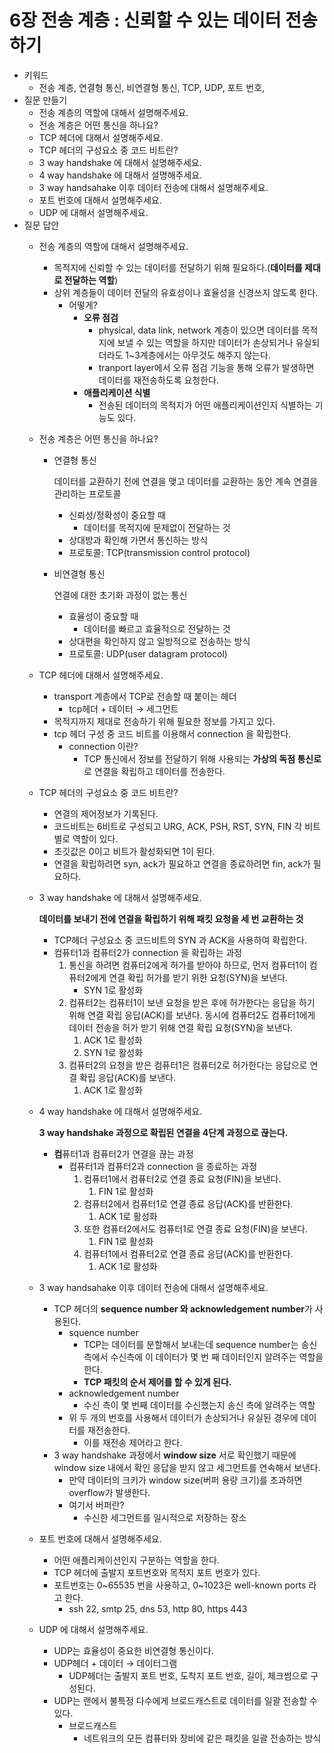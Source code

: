 # 6장 전송 계층 : 신뢰할 수 있는 데이터 전송하기

- 키워드
    - 전송 계층, 연결형 통신, 비연결형 통신, TCP, UDP, 포트 번호,
- 질문 만들기
    - 전송 계층의 역할에 대해서 설명해주세요.
    - 전송 계층은 어떤 통신을 하나요?
    - TCP 헤더에 대해서 설명해주세요.
    - TCP 헤더의 구성요소 중 코드 비트란?
    - 3 way handshake 에 대해서 설명해주세요.
    - 4 way handshake 에 대해서 설명해주세요.
    - 3 way handsahake 이후 데이터 전송에 대해서 설명해주세요.
    - 포트 번호에 대해서 설명해주세요.
    - UDP 에 대해서 설명해주세요.
- 질문 답안
    - 전송 계층의 역할에 대해서 설명해주세요.
        - 목적지에 신뢰할 수 있는 데이터를 전달하기 위해 필요하다.(**데이터를 제대로 전달하는 역할**)
        - 상위 계층들이 데이터 전달의 유효성이나 효율성을 신경쓰지 않도록 한다.
            - 어떻게?
                - **오류 점검**
                    - physical, data link, network 계층이 있으면 데이터를 목적지에 보낼 수 있는 역할을 하지만 데이터가 손상되거나 유실되더라도 1~3계층에서는 아무것도 해주지 않는다.
                    - tranport layer에서 오류 점검 기능을 통해 오류가 발생하면 데이터를 재전송하도록 요청한다.
                - **애플리케이션 식별**
                    - 전송된 데이터의 목적지가 어떤 애플리케이션인지 식별하는 기능도 있다.
    - 전송 계층은 어떤 통신을 하나요?
        - 연결형 통신

          데이터를 교환하기 전에 연결을 맺고 데이터를 교환하는 동안 계속 연결을 관리하는 프로토콜

            - 신뢰성/정확성이 중요할 때
                - 데이터를 목적지에 문제없이 전달하는 것
            - 상대방과 확인해 가면서 통신하는 방식
            - 프로토콜: TCP(transmission control protocol)
        - 비연결형 통신

          연결에 대한 초기화 과정이 없는 통신

            - 효율성이 중요할 때
                - 데이터를 빠르고 효율적으로 전달하는 것
            - 상대편을 확인하지 않고 일방적으로 전송하는 방식
            - 프로토콜: UDP(user datagram protocol)
    - TCP 헤더에 대해서 설명해주세요.
        - transport 계층에서 TCP로 전송할 때 붙이는 헤더
            - tcp헤더 + 데이터 → 세그먼트
        - 목적지까지 제대로 전송하기 위해 필요한 정보를 가지고 있다.
        - tcp 헤더 구성 중 코드 비트를 이용해서 connection 을 확립한다.
            - connection 이란?
                - TCP 통신에서 정보를 전달하기 위해 사용되는 **가상의 독점 통신로**로 연결을 확립하고 데이터를 전송한다.
    - TCP 헤더의 구성요소 중 코드 비트란?
        - 연결의 제어정보가 기록된다.
        - 코드비트는 6비트로 구성되고 URG, ACK, PSH, RST, SYN, FIN 각 비트별로 역할이 있다.
        - 초깃값은 0이고 비트가 활성화되면 1이 된다.
        - 연결을 확립하려면 syn, ack가 필요하고 연결을 종료하려면 fin, ack가 필요하다.
    - 3 way handshake 에 대해서 설명해주세요.

      **데이터를 보내기 전에 연결을 확립하기 위해 패킷 요청을 세 번 교환하는 것**

        - TCP헤더 구성요소 중 코드비트의 SYN 과 ACK을 사용하여 확립한다.
        - 컴퓨터1과 컴퓨터2가 connection 을 확립하는 과정
            1. 통신을 하려면 컴퓨터2에게 허가를 받아야 하므로, 먼저 컴퓨터1이 컴퓨터2에게 연결 확립 허가를 받기 위한 요청(SYN)을 보낸다.
                - SYN 1로 활성화
            2. 컴퓨터2는 컴퓨터1이 보낸 요청을 받은 후에 허가한다는 응답을 하기 위해 연결 확립 응답(ACK)를 보낸다. 동시에 컴퓨터2도 컴퓨터1에게 데이터 전송을 허가 받기 위해 연결 확립 요청(SYN)을 보낸다.
                1. ACK 1로 활성화
                2. SYN 1로 활성화
            3. 컴퓨터2의 요청을 받은 컴퓨터1은 컴퓨터2로 허가한다는 응답으로 연결 확립 응답(ACK)를 보낸다.
                1. ACK 1로 활성화
    - 4 way handshake 에 대해서 설명해주세요.

      **3 way handshake 과정으로 확립된 연결을 4단계 과정으로 끊는다.**

        - **컴**퓨터1과 컴퓨터2가 연결을 끊는 과정
            - 컴퓨터1과 컴퓨터2과 connection 을 종료하는 과정
                1. 컴퓨터1에서 컴퓨터2로 연결 종료 요청(FIN)을 보낸다.
                    1. FIN 1로 활성화
                2. 컴퓨터2에서 컴퓨터1로 연결 종료 응답(ACK)를 반환한다.
                    1. ACK 1로 활성화
                3. 또한 컴퓨터2에서도 컴퓨터1로 연결 종료 요청(FIN)을 보낸다.
                    1. FIN 1로 활성화
                4. 컴퓨터1에서 컴퓨터2로 연결 종료 응답(ACK)를 반환한다.
                    1. ACK 1로 활성화
    - 3 way handsahake 이후 데이터 전송에 대해서 설명해주세요.
        - TCP 헤더의 **sequence number 와 acknowledgement number**가 사용된다.
            - squence number
                - TCP는 데이터를 분할해서 보내는데 sequence number는 송신 측에서 수신측에 이 데이터가 몇 번 째 데이터인지 알려주는 역할을 한다.
                - **TCP 패킷의 순서 제어를 할 수 있게 된다.**
            - acknowledgement number
                - 수신 측이 몇 번째 데이터를 수신했는지 송신 측에 알려주는 역할
            - 위 두 개의 번호를 사용해서 데이터가 손상되거나 유실된 경우에 데이터를 재전송한다.
                - 이를 재전송 제어라고 한다.
        - 3 way handshake 과정에서 **window size** 서로 확인했기 때문에 window size 내에서 확인 응답을 받지 않고 세그먼트를 연속해서 보낸다.
            - 만약 데이터의 크키가 window size(버퍼 용량 크기)를 초과하면 overflow가 발생한다.
            - 여기서 버퍼란?
                - 수신한 세그먼트를 일시적으로 저장하는 장소
    - 포트 번호에 대해서 설명해주세요.
        - 어떤 애플리케이션인지 구분하는 역할을 한다.
        - TCP 헤더에 출발지 포트번호와 목적지 포트 번호가 있다.
        - 포트번호는 0~65535 번을 사용하고, 0~1023은 well-known ports 라고 한다.
            - ssh 22, smtp 25, dns 53, http 80, https 443
    - UDP 에 대해서 설명해주세요.
        - UDP는 효율성이 중요한 비연결형 통신이다.
        - UDP헤더 + 데이터 → 데이터그램
            - UDP헤더는 출발지 포트 번호, 도착지 포트 번호, 길이, 체크썸으로 구성된다.
        - UDP는 랜에서 불특정 다수에게 브로드캐스트로 데이터를 일괄 전송할 수 있다.
            - 브로드캐스트
                - 네트워크의 모든 컴퓨터와 장비에 같은 패킷을 일괄 전송하는 방식